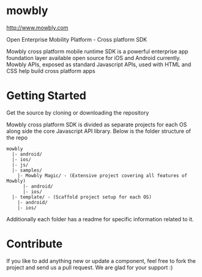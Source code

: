 mowbly
======

http://www.mowbly.com

Open Enterprise Mobility Platform - Cross platform SDK

Mowbly cross platform mobile runtime SDK is a powerful enterprise app foundation layer available open source for iOS and Android currently. Mowbly APIs, exposed as standard Javascript APIs, used with HTML and CSS help build cross platform apps

Getting Started
==========

Get the source by cloning or downloading the repository

Mowbly cross platform SDK is divided as separate projects for each OS along side the core Javascript API library. Below is the folder structure of the repo

    mowbly
      |- android/
      |- ios/
      |- js/
      |- samples/
        |- Mowbly Magic/ - (Extensive project covering all features of Mowbly)
          |- android/
          |- ios/
      |- template/ - (Scaffold project setup for each OS)
        |- android/
        |- ios/

Additionally each folder has a readme for specific information related to it.

Contribute
========

If you like to add anything new or update a component, feel free to fork the project and send us a pull request. We are glad for your support :)

